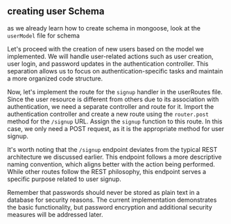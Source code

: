 ## creating user Schema

as we already learn how to create schema in mongoose, look at the `userModel` file for schema

Let's proceed with the creation of new users based on the model we implemented. We will handle user-related actions such as user creation, user login, and password updates in the authentication controller. This separation allows us to focus on authentication-specific tasks and maintain a more organized code structure.

Now, let's implement the route for the `signup` handler in the userRoutes file. Since the user resource is different from others due to its association with authentication, we need a separate controller and route for it. Import the authentication controller and create a new route using the `router.post` method for the `/signup` URL. Assign the `signup` function to this route. In this case, we only need a POST request, as it is the appropriate method for user signup.

It's worth noting that the `/signup` endpoint deviates from the typical REST architecture we discussed earlier. This endpoint follows a more descriptive naming convention, which aligns better with the action being performed. While other routes follow the REST philosophy, this endpoint serves a specific purpose related to user signup.

Remember that passwords should never be stored as plain text in a database for security reasons. The current implementation demonstrates the basic functionality, but password encryption and additional security measures will be addressed later.
